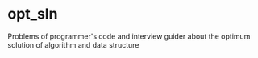 # opt_sln
Problems of programmer's code and interview guider about the optimum solution of algorithm and data structure 
